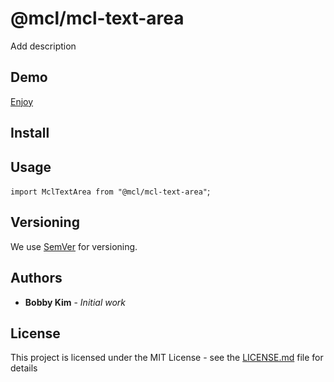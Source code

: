 # @mcl/mcl-text-area

Add description

## Demo

[Enjoy]({%sbLink%})

## Install

## Usage

`import MclTextArea from "@mcl/mcl-text-area"`;

## Versioning

We use [SemVer](http://semver.org/) for versioning.

## Authors

- **Bobby Kim** - _Initial work_

## License

This project is licensed under the MIT License - see the [LICENSE.md](./LICENSE.md) file for details
